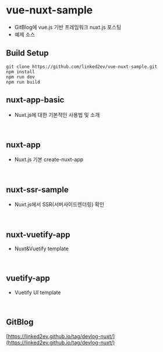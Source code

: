 # vue-nuxt-sample

- GitBlog에 vue.js 기반 프레임워크 nuxt.js 포스팅
- 예제 소스

## Build Setup

```
git clone https://github.com/linked2ev/vue-nuxt-sample.git
npm install
npm run dev
npm run build
```

## nuxt-app-basic

- Nuxt.js에 대한 기본적인 사용법 및 소개

<br>

## nuxt-app

- Nuxt.js 기본 create-nuxt-app

<br>

## nuxt-ssr-sample

- Nuxt.js에서 SSR(서버사이드렌더링) 확인

<br>

## nuxt-vuetify-app


- Nuxt&Vuetify template

<br>

## vuetify-app

- Vuetify UI template

<br>

## GitBlog


[https://linked2ev.github.io/tag/devlog-nuxt/](https://linked2ev.github.io/tag/devlog-nuxt/)

